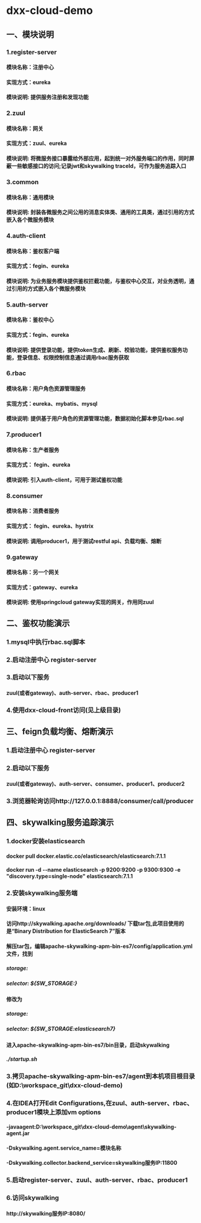 # dxx-cloud-demo

## 一、模块说明

### 1.register-server
#### 模块名称：注册中心
#### 实现方式：eureka
#### 模块说明: 提供服务注册和发现功能

### 2.zuul
#### 模块名称：网关
#### 实现方式：zuul、eureka
#### 模块说明: 将微服务接口暴露给外部应用，起到统一对外服务端口的作用，同时屏蔽一些敏感接口的访问;记录jwt和skywalking traceId，可作为服务追踪入口

### 3.common
#### 模块名称：通用模块
#### 模块说明: 封装各微服务之间公用的消息实体类、通用的工具类，通过引用的方式嵌入各个微服务模块

### 4.auth-client
#### 模块名称：鉴权客户端
#### 实现方式：fegin、eureka
#### 模块说明: 为业务服务模块提供鉴权拦截功能，与鉴权中心交互，对业务透明，通过引用的方式嵌入各个微服务模块

### 5.auth-server
#### 模块名称：鉴权中心
#### 实现方式：fegin、eureka
#### 模块说明: 提供登录功能，提供token生成、刷新、校验功能，提供鉴权服务功能，登录信息、权限控制信息通过调用rbac服务获取

### 6.rbac
#### 模块名称：用户角色资源管理服务
#### 实现方式：eureka、mybatis、mysql
#### 模块说明: 提供基于用户角色的资源管理功能，数据初始化脚本参见rbac.sql

### 7.producer1
#### 模块名称：生产者服务
#### 实现方式： fegin、eureka
#### 模块说明: 引入auth-client，可用于测试鉴权功能

### 8.consumer
#### 模块名称：消费者服务
#### 实现方式： fegin、eureka、hystrix
#### 模块说明: 调用producer1，用于测试restful api、负载均衡、熔断

### 9.gateway
#### 模块名称：另一个网关
#### 实现方式：gateway、eureka
#### 模块说明: 使用springcloud gateway实现的网关，作用同zuul


## 二、鉴权功能演示

### 1.mysql中执行rbac.sql脚本

### 2.启动注册中心 register-server

### 3.启动以下服务
#### zuul(或者gateway)、auth-server、rbac、producer1

### 4.使用dxx-cloud-front访问(见上级目录)


## 三、feign负载均衡、熔断演示

### 1.启动注册中心 register-server

### 2.启动以下服务
#### zuul(或者gateway)、auth-server、consumer、producer1、producer2

### 3.浏览器轮询访问http://127.0.0.1:8888/consumer/call/producer


## 四、skywalking服务追踪演示

### 1.docker安装elasticsearch
#### docker pull docker.elastic.co/elasticsearch/elasticsearch:7.1.1
#### docker run -d --name elasticsearch -p 9200:9200 -p 9300:9300 -e "discovery.type=single-node" elasticsearch:7.1.1

### 2.安装skywalking服务端
#### 安装环境：linux
#### 访问http://skywalking.apache.org/downloads/ 下载tar包,此项目使用的是“Binary Distribution for ElasticSearch 7”版本
#### 解压tar包，编辑apache-skywalking-apm-bin-es7/config/application.yml文件，找到
##### storage:
#####    selector: ${SW_STORAGE:}
#### 修改为
##### storage:
#####    selector: ${SW_STORAGE:elasticsearch7}
#### 进入apache-skywalking-apm-bin-es7/bin目录，启动skywalking
##### ./startup.sh

### 3.拷贝apache-skywalking-apm-bin-es7/agent到本机项目根目录(如D:\workspace_git\dxx-cloud-demo\)

### 4.在IDEA打开Edit Configurations,在zuul、auth-server、rbac、producer1模块上添加vm options
#### -javaagent:D:\workspace_git\dxx-cloud-demo\agent\skywalking-agent.jar
#### -Dskywalking.agent.service_name=模块名称
#### -Dskywalking.collector.backend_service=skywalking服务IP:11800

### 5.启动register-server、zuul、auth-server、rbac、producer1

### 6.访问skywalking
#### http://skywalking服务IP:8080/
